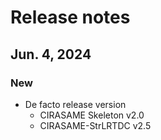 # Release notes

## Jun. 4, 2024

### New

- De facto release version
    - CIRASAME Skeleton v2.0
    - CIRASAME-StrLRTDC v2.5


